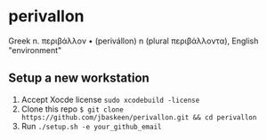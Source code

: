 # perivallon

Greek n. περιβάλλον • (perivállon) n (plural περιβάλλοντα), English "environment"

## Setup a new workstation

1. Accept Xocde license `sudo xcodebuild -license`
1. Clone this repo `$ git clone https://github.com/jbaskeen/perivallon.git && cd perivallon`
1. Run `./setup.sh -e your_github_email`
